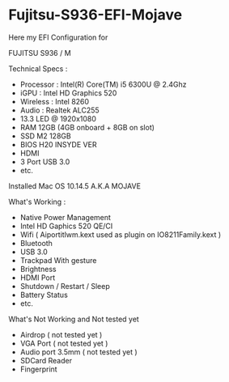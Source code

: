 # Fujitsu-S936-EFI-Mojave
Here my EFI Configuration for

FUJITSU S936 / M

Technical Specs :
- Processor : Intel(R) Core(TM) i5 6300U @ 2.4Ghz
- iGPU : Intel HD Graphics 520
- Wireless : Intel 8260
- Audio : Realtek ALC255
- 13.3 LED @ 1920x1080
- RAM 12GB (4GB onboard + 8GB on slot)
- SSD M2 128GB
- BIOS H20 INSYDE VER
- HDMI
- 3 Port USB 3.0
- etc.

Installed Mac OS 10.14.5 A.K.A MOJAVE 

What's Working :
- Native Power Management
- Intel HD Gaphics 520 QE/CI
- Wifi ( Aiportitlwm.kext used as plugin on IO8211Family.kext )
- Bluetooth
- USB 3.0
- Trackpad With gesture
- Brightness
- HDMI Port
- Shutdown / Restart / Sleep
- Battery Status
- etc.

What's Not Working and Not tested yet
- Airdrop ( not tested yet )
- VGA Port ( not tested yet )
- Audio port 3.5mm ( not tested yet )
- SDCard Reader
- Fingerprint
